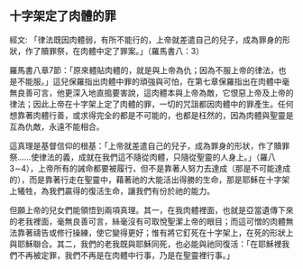 ## 十字架定了肉體的罪 ##

經文: 「律法既因肉體弱，有所不能行的，上帝就差遣自己的兒子，成為罪身的形狀，作了贖罪祭，在肉體中定了罪案。」（羅馬書八：3）



羅馬書八章7節：「原來體貼肉體的，就是與上帝為仇；因為不服上帝的律法，也是不能服。」這兒保羅指出肉體中罪的頑強與可怕，在第七章保羅指出在肉體中毫無良善可言，他更深入地直搗要害說，這肉體本與上帝為敵，它恨惡上帝及上帝的律法；因此上帝在十字架上定了肉體的罪，一切的咒詛都因肉體中的罪產生。任何想靠著肉體行善，或求得完全的都是不可能的，也都是枉然的，因為肉體與聖靈是互為仇敵，永遠不能相合。

這真理是基督信仰的根基：「上帝就差遣自己的兒子，成為罪身的形狀，作了贖罪祭……使律法的義，成就在我們這不隨從肉體，只隨從聖靈的人身上。」（羅八3∼4），上帝所有的誡命都要被履行，但不是靠著人努力去達成（那是不可能達成的），而是靠著行走在聖靈中，藉著祂的大能活出得勝的生命，那是耶穌在十字架上犧牲，為我們贏得的復活生命，讓我們有份於祂的能力。

但願上帝的兒女們能領悟到兩項真理。其一，在我肉體裡面，也就是亞當遺傳下來的老我裡面，毫無良善可言，絲毫沒有可取悅聖潔上帝的眼目；而這可憎的肉體無法靠著禱告或修行操練，使它變得更好；惟有將它釘死在十字架上，在死的形狀上與耶穌聯合。其二，我們的老我既與耶穌同死，也必能與祂同復活：「在耶穌裡我們不再被定罪，我們不再是在肉體中行事，乃是在聖靈裡行事。」